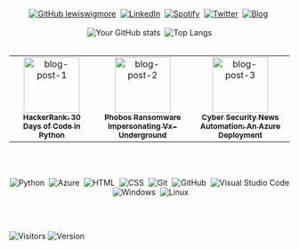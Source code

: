 <div align="center">

<!-- ![Security-GIF](https://media.giphy.com/media/v1.Y2lkPTc5MGI3NjExM213NDB6d3l0bG9ya2I4bWNndnR4MGVycmphbjJjb3huaWNtMTlyaCZlcD12MV9pbnRlcm5hbF9naWZfYnlfaWQmY3Q9Zw/tlGD7PDy1w8fK/giphy.gif)  -->

[![GitHub lewiswigmore](https://img.shields.io/badge/Github-12100E?style=for-the-badge&logo=github&logoColor=white)](https://github.com/lewiswigmore)&nbsp;
[![LinkedIn](https://img.shields.io/badge/LinkedIn-0077B5?style=for-the-badge&logo=linkedin&logoColor=white)](https://uk.linkedin.com/in/lewiswigmore)&nbsp;
[![Spotify](https://img.shields.io/badge/Spotify-%231ED760.svg?&style=for-the-badge&logo=spotify&logoColor=white)](https://open.spotify.com/user/wiggyboyo?si=c7026891c8b84fd8)&nbsp;
[![Twitter](https://img.shields.io/badge/Twitter-1DA1F2?style=for-the-badge&logo=twitter&logoColor=white)](https://twitter.com/lewsecurity)&nbsp;
[![Blog](https://img.shields.io/badge/Blog-12100E?style=for-the-badge&logo=html5&logoColor=white)](https://lewaboutsecurity.com)&nbsp;
<br></br>
![Your GitHub stats](https://github-readme-stats.vercel.app/api?username=lewiswigmore&show_icons=true&hide=prs,contribs&theme=dark&bg_color=00000000&hide_border=true&hide_title=true)&nbsp;
![Top Langs](https://github-readme-stats.vercel.app/api/top-langs/?username=lewiswigmore&layout=compact&theme=dark&bg_color=00000000&hide_border=true&hide_title=true)
<br></br>
<table>
  <tr>
    <td align="center">
      <a href="https://lewaboutsecurity.com/2023/10/16/hackerrank-30-days-of-code-in-python/>">
        <img src="https://lewaboutsecurity.files.wordpress.com/2023/10/green-tree-python-python-tree-python-green-45246.jpeg" alt="blog-post-1" style="height: 100px;" /><br />
        <sub><b>HackerRank: 30 Days of Code in Python</b></sub>
      </a>
    </td>
    <td align="center">
      <a href="https://lewaboutsecurity.com/2023/12/01/in-depth-analysis-of-phobos-ransomware-impersonating-vx-underground/">
        <img src="https://lewaboutsecurity.files.wordpress.com/2023/12/vx-underground-icon.png" alt="blog-post-2" style="height: 100px;"/><br />
        <sub><b>Phobos Ransomware Impersonating Vx-Underground</b></sub>
      </a>
    </td>
    <td align="center">
      <a href="https://lewaboutsecurity.com/2024/01/20/cyber-security-news-automation-an-azure-deployment/">
        <img src="https://lewaboutsecurity.files.wordpress.com/2024/01/pexels-photo-9683980.jpeg" alt="blog-post-3" style="height: 100px;"/><br />
        <sub><b>Cyber Security News Automation: An Azure Deployment</b></sub>
      </a>
    </td>
  </tr>
</table>
<br></br>

![Python](https://img.shields.io/badge/-Python-3776AB?style=flat&logo=python&logoColor=white)&nbsp;
![Azure](https://img.shields.io/badge/-Azure-0089D6?style=flat&logo=Microsoft-Azure&logoColor=white)&nbsp;
![HTML](https://img.shields.io/badge/-HTML-E34F26?style=flat&logo=HTML5&logoColor=white)&nbsp;
![CSS](https://img.shields.io/badge/-CSS-1572B6?style=flat&logo=CSS3&logoColor=1572B6&logoColor=white)&nbsp;
![Git](https://img.shields.io/badge/-Git-F05032?style=flat&logo=git&logoColor=white)&nbsp;
![GitHub](https://img.shields.io/badge/-GitHub-181717?style=flat&logo=github&logoColor=white)&nbsp;
![Visual Studio Code](https://img.shields.io/badge/-VSCode-007ACC?style=flat&logo=visual-studio-code&logoColor=007ACC&logoColor=white)&nbsp;
![Windows](https://img.shields.io/badge/-Windows-0078D6?style=flat&logo=Microsoft&logoColor=white)&nbsp;
![Linux](https://img.shields.io/badge/-Linux-000000?style=flat&logo=Linux&logoColor=white)&nbsp;
</div>
<br></br>

![Visitors](https://visitor-badge.laobi.icu/badge?page_id=lewiswigmore.lewiswigmore) ![Version](https://img.shields.io/github/last-commit/lewiswigmore/lewiswigmore) 
